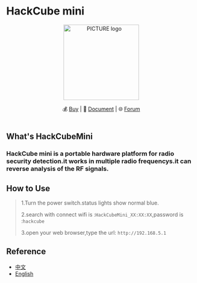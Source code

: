 # HackCube mini
<p align="center"><img alt="PICTURE logo" src="https://file-temp.oss-cn-beijing.aliyuncs.com/cube.png" width="200"></p>
<p align="center"> 
💰 <a href="https://shop142307030.taobao.com/?spm=a230r.7195193.1997079397.2.8gOnKF">Buy</a> | 
📖 <a href="https://github.com/UnicornTeam/hackcube-mini/wiki">Document</a> | 
🌐  <a href="https://unicorn.360.com/hackcube">Forum</a><br>
<br>
</p>

## What's HackCubeMini
### HackCube mini is a portable hardware platform for radio security detection.it works in multiple radio frequencys.it can reverse analysis of the RF signals.


##  How to Use

> 1.Turn the power switch.status lights show normal blue.
>
> 2.search with connect wifi is :`HackCubeMini_XX:XX:XX`,password is :`hackcube`
>
> 3.open your web browser,type the url: `http://192.168.5.1`


## Reference 
* [中文](https://github.com/UnicornTeam/hackcube-mini/blob/master/README_cn.md)
* [English](https://github.com/UnicornTeam/hackcube-mini/blob/master/README.md)
